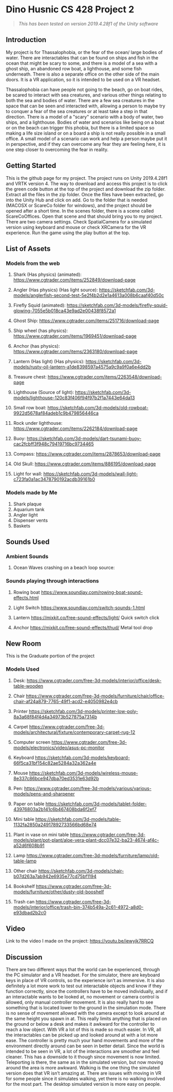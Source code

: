 # Dino Husnic CS 428 Project 2

> _This has been tested on version 2019.4.28f1 of the Unity software_

## Introduction

My project is for Thassalophobia, or the fear of the ocean/ large bodies of water. There are interactables that can be found on ships and fish in the ocean that might be scary to some, and there is a model of a sea with a ghost ship, an abandoned row boat, a lighthouse, and some fish underneath. There is also a separate office on the other side of the main doors. It is a VR application, so it is intended to be used on a VR headset. 

Thassalophobia can have people not going to the beach, go on boat rides, be scared to interact with sea creatures, and various other things relating to both the sea and bodies of water. There are a few sea creatures in the space that can be seen and interacted with, allowing a person to maybe try to conquer a fear of the sea creatures or at least take a step in that direction. There is a model of a "scary" scenario with a body of water, two ships, and a lighthouse. Bodies of water and scenarios like being on a boat or on the beach can trigger this phobia, but there is a limited space so making a life size island or on a board a ship is not really possible in a small office. A small model of a scenario can work and help a person maybe put it in perspective, and if they can overcome any fear they are feeling here, it is one step closer to overcoming the fear in reality.


## Getting Started

This is the github page for my project. The project runs on Unity 2019.4.28f1 and VRTK version 4. The way to download and access this project is to click the green code button at the top of the project and download the zip folder. Extract all the files in the zip folder. Once the files have been extracted, go into the Unity Hub and click on add. Go to the folder that is needed (MACOSX or ScareCo folder for windows), and the project should be opened after a short time. In the scenes folder, there is a scene called ScareCoOffices. Open that scene and that should bring you to my project. There are two camera settings. Check SpatialCamera for a simulated version using keyboard and mouse or check XRCamera for the VR experience. Run the game using the play button at the top.

## List of Assets

### Models from the web
1. Shark (Has physics) (animated): 
https://www.cgtrader.com/items/252849/download-page

2. Angler (Has physics) (Has light source):
https://sketchfab.com/3d-models/anglerfish-second-test-5e2f4b2d2e1a4613a008b6caaf40d50c

3. Firefly Squid (animated):
https://sketchfab.com/3d-models/firefly-squid-glowing-7055e5b018ca43e9ad2e00438f8572a1

4. Ghost Ship:
https://www.cgtrader.com/items/251716/download-page

5. Ship wheel (has physics):
https://www.cgtrader.com/items/1969451/download-page

6. Anchor (has physics):
https://www.cgtrader.com/items/2363180/download-page

7. Lantern (Has light) (Has physics):
https://sketchfab.com/3d-models/rusty-oil-lantern-a1de8398597a4575a9c9a9f0a6e4dd2b

8. Treasure chest:
https://www.cgtrader.com/items/2263548/download-page

9. Lighthouse (Source of light):
https://sketchfab.com/3d-models/lighthouse-120c83f406f94f97b2f1a7443e64da13

10. Small row boat:
https://sketchfab.com/3d-models/old-rowboat-9922d5678af84adeb1c9b479856446ca

11. Rock under lighthouse:
https://www.cgtrader.com/items/2262184/download-page

12. Buoy:
https://sketchfab.com/3d-models/dart-tsunami-buoy-cac2fcbff3f948c79419716bc9734465

13. Compass:
https://www.cgtrader.com/items/2878653/download-page

14. Old Skull:
https://www.cgtrader.com/items/886195/download-page

15. Light for wall:
https://sketchfab.com/3d-models/wall-light-c723fa0a1ac3478790192acdb39161b0

### Models made by Me

1. Shark plaque
2. Aquarium tank
3. Angler light
4. Dispenser vents
5. Baskets

## Sounds Used

### Ambient Sounds
1. Ocean Waves crashing on a beach loop source:

### Sounds playing through interactions

1. Rowing boat
https://www.soundjay.com/rowing-boat-sound-effects.html

2. Light Switch
https://www.soundjay.com/switch-sounds-1.html

3. Lantern
https://mixkit.co/free-sound-effects/light/
Quick switch click

4. Anchor
https://mixkit.co/free-sound-effects/thud/
Metal tool drop

## New Room

This is the Graduate portion of the project

### Models Used

1. Desk:
https://www.cgtrader.com/free-3d-models/interior/office/desk-table-wooden

2. Chair
https://www.cgtrader.com/free-3d-models/furniture/chair/office-chair-af24a879-7765-49f1-acd2-e4050982e4cb

3. Printer
https://sketchfab.com/3d-models/printer-low-poly-8a3a68f84f4d4a34973b527875a7314b

4. Carpet
https://www.cgtrader.com/free-3d-models/architectural/fixture/contemporary-carpet-rug-12

5. Computer screen
https://www.cgtrader.com/free-3d-models/electronics/video/asus-pc-monitor

6. Keyboard
https://sketchfab.com/3d-models/keyboard-66f5ca31bf154c82ae5284a32a362a4e

7. Mouse
https://sketchfab.com/3d-models/wireless-mouse-8e337c86bce947dba70ed3531e63d92b

8. Pen:
https://www.cgtrader.com/free-3d-models/various/various-models/pens-and-sharpener

9. Paper on table
https://sketchfab.com/3d-models/tablet-folder-43976803a2b141c6b467408bda6f2ef7

10. Mini table
https://sketchfab.com/3d-models/table-1132fa2850a24917892733566bd68e74

11. Plant in vase on mini table
https://www.cgtrader.com/free-3d-models/plant/pot-plant/aloe-vera-plant-dcc07e32-ba23-4674-af4c-a52d6f608b91

12. Lamp
https://www.cgtrader.com/free-3d-models/furniture/lamp/old-table-lamp

13. Other chair
https://sketchfab.com/3d-models/chair-b07d263a7ab942e6935e77cd75bf1194

14. Bookshelf
https://www.cgtrader.com/free-3d-models/furniture/other/dusty-old-booshelf

15. Trash can
https://www.cgtrader.com/free-3d-models/interior/office/trash-bin-374b549a-2c61-4972-a8d0-e93dbad2b2c0


## Video

Link to the video I made on the project:
https://youtu.be/iewyjk7RRCQ

## Discussion

There are two different ways that the world can be experienced, through the PC simulator and a VR headset. For the simulator, there are keyboard keys in place of VR controls, so the experience isn’t as immersive. It is also definitely a lot more work to test out interactable objects and know if they function correctly, since the controllers have to be moved individually, and if an interactable wants to be looked at, no movement or camera control is allowed, only manual controller movement. It is also really hard to see something that is located lower to the ground in the simulation mode. There is no sense of movement allowed with the camera except to look around at the same height you spawn in at. This really limits anything that is placed on the ground or below a desk and makes it awkward for the controller to reach a low object. With VR a lot of this is made so much easier. In VR, all the interactables can be picked up and looked around at with a lot more ease. The controller is pretty much your hand movements and more of the environment directly around can be seen in better detail.
Since the world is intended to be seen in VR, a lot of the interactions are smoother and feel cleaner. This has a downside to it though since movement is now limited. Teleporting is there, the same as in the simulated version, but now moving around the area is more awkward. Walking is the one thing the simulated version does that VR isn’t amazing at. There are issues with moving in VR for some people since it simulates walking, yet there is no walking involved for the most part. The desktop simulated version is more easy on people.
